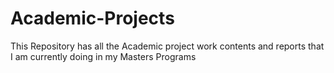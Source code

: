 # Academic-Projects
This Repository has all the Academic project work contents and reports that I am currently doing in my Masters Programs

